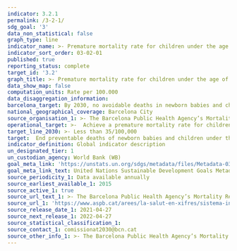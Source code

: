 ```yaml
---
indicator: 3.2.1
permalink: /3-2-1/
sdg_goal: '3'
data_non_statistical: false
graph_type: line
indicator_name: >- Premature mortality rate for children under the age of five
indicator_sort_order: 03-02-01
published: true
reporting_status: complete
target_id: '3.2'
graph_title: >- Premature mortality rate for children under the age of five
data_show_map: false
computation_units: Rate per 100.000
data_disaggregation_information:
barcelona_target: By 2030, no avoidable deaths in newborn babies and children under the age of five
national_geographical_coverage: Barcelona City 
source_organisation_1: >- The Barcelona Public Health Agency’s Mortality Registry 
operational_target: >-  Achieve a premature mortality rate for children under the age of five of less than 35/100,000 and the mortality rate for newborn children of less than 1/1,000
target_line_2030: >- Less than 35/100,000 
target:  End preventable deaths of newborn babies and children under the age of 5, with all countries aiming to reduce the neonatal mortality rate to at least as low as 12 out of every 1,000 live births, and under-5 mortality to at least as low as 25 out of every 1,000 live births
indicator_definition: Global indicator description
un_designated_tier: 1
un_custodian_agency: World Bank (WB)
goal_meta_link: 'https://unstats.un.org/sdgs/metadata/files/Metadata-03-02-01.pdf'
goal_meta_link_text: United Nations Sustainable Development Goals Metadata (pdf 894kB)
source_periodicity_1: Data available annually
source_earliest_available_1: 2015
source_active_1: true
source_url_text_1: >- The Barcelona Public Health Agency’s Mortality Registry 
source_url_1: 'https://www.aspb.cat/arees/la-salut-en-xifres/sistema-informacio-mortalitat/'
source_release_date_1: 2021-04-27
source_next_release_1: 2022-04-27
source_statistical_classification_1: 
source_contact_1: comissionat2030@bcn.cat
source_other_info_1: >- The Barcelona Public Health Agency’s Mortality Registry 
---
```

